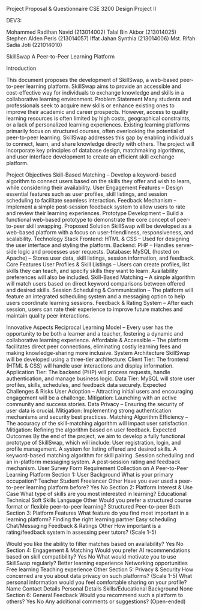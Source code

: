 Project Proposal & Questionnaire
CSE 3200 
Design Project II


DEV3:

Mohammed Radihan Navid (213014002)
Talal Bin Akbor (213014025)
Stephen Alden Peris (213014057)
Iffat Jahan Synthia (213014006)
Mst. Rifah Sadia Joti (221014010)

SkillSwap
A Peer-to-Peer Learning Platform

Introduction

This document proposes the development of SkillSwap, a web-based peer-to-peer learning platform. SkillSwap aims to provide an accessible and cost-effective way for individuals to exchange knowledge and skills in a collaborative learning environment.
Problem Statement
Many students and professionals seek to acquire new skills or enhance existing ones to improve their academic and career prospects. However, access to quality learning resources is often limited by high costs, geographical constraints, or a lack of personalized learning experiences.
Existing learning platforms primarily focus on structured courses, often overlooking the potential of peer-to-peer learning. SkillSwap addresses this gap by enabling individuals to connect, learn, and share knowledge directly with others. The project will incorporate key principles of database design, matchmaking algorithms, and user interface development to create an efficient skill exchange platform.



Project Objectives
Skill-Based Matching – Develop a keyword-based algorithm to connect users based on the skills they offer and wish to learn, while considering their availability.
User Engagement Features – Design essential features such as user profiles, skill listings, and session scheduling to facilitate seamless interaction.
Feedback Mechanism – Implement a simple post-session feedback system to allow users to rate and review their learning experiences.
Prototype Development – Build a functional web-based prototype to demonstrate the core concept of peer-to-peer skill swapping.
Proposed Solution
SkillSwap will be developed as a web-based platform with a focus on user-friendliness, responsiveness, and scalability.
Technology Stack
Frontend: HTML & CSS – Used for designing the user interface and styling the platform.
Backend: PHP – Handles server-side logic and processes user requests.
Database: MySQL (hosted on Apache) – Stores user data, skill listings, session information, and feedback.
Core Features
User Profiles & Skill Listings – Users can create profiles, list skills they can teach, and specify skills they want to learn. Availability preferences will also be included.
Skill-Based Matching – A simple algorithm will match users based on direct keyword comparisons between offered and desired skills.
Session Scheduling & Communication – The platform will feature an integrated scheduling system and a messaging option to help users coordinate learning sessions.
Feedback & Rating System – After each session, users can rate their experience to improve future matches and maintain quality peer interactions.

Innovative Aspects
Reciprocal Learning Model – Every user has the opportunity to be both a learner and a teacher, fostering a dynamic and collaborative learning experience.
Affordable & Accessible – The platform facilitates direct peer connections, eliminating costly learning fees and making knowledge-sharing more inclusive.
System Architecture
SkillSwap will be developed using a three-tier architecture:
Client Tier: The frontend (HTML & CSS) will handle user interactions and display information.
Application Tier: The backend (PHP) will process requests, handle authentication, and manage business logic.
Data Tier: MySQL will store user profiles, skills, schedules, and feedback data securely.
Expected Challenges & Risks
User Adoption – Attracting initial users and encouraging engagement will be a challenge. Mitigation: Launching with an active community and success stories.
Data Privacy – Ensuring the security of user data is crucial. Mitigation: Implementing strong authentication mechanisms and security best practices.
Matching Algorithm Efficiency – The accuracy of the skill-matching algorithm will impact user satisfaction. Mitigation: Refining the algorithm based on user feedback.
Expected Outcomes
By the end of the project, we aim to develop a fully functional prototype of SkillSwap, which will include:
User registration, login, and profile management.
A system for listing offered and desired skills.
A keyword-based matching algorithm for skill pairing.
Session scheduling and an in-platform messaging system.
A post-session rating and feedback mechanism.
User Survey Form
Requirement Collection on A Peer-to-Peer Learning Platform
Section 1: User Background
What is your primary occupation?
 Teacher
 Student
 Freelancer
 Other
Have you ever used a peer-to-peer learning platform before?
 Yes
 No
Section 2: Platform Interest & Use Case
What type of skills are you most interested in learning?
Educational
 Technical
 Soft Skills
 Language
 Other
Would you prefer a structured course format or flexible peer-to-peer learning?
Structured
 Peer-to-peer
 Both
Section 3: Platform Features
What feature do you find most important in a learning platform?
Finding the right learning partner
 Easy scheduling
 Chat/Messaging
 Feedback & Ratings
 Other
How important is a rating/feedback system in assessing peer tutors?
 (Scale 1-5)

Would you like the ability to filter matches based on availability?
Yes
 No
Section 4: Engagement & Matching
Would you prefer AI recommendations based on skill compatibility?
Yes
 No
What would motivate you to use SkillSwap regularly?
Better learning experience
Networking opportunities
Free learning
 Teaching experience
Other
Section 5: Privacy & Security
How concerned are you about data privacy on such platforms?
(Scale 1-5)
What personal information would you feel comfortable sharing on your profile?
Name
Contact Details
 Personal Details
 Skills/Educational Background
None
Section 6: General Feedback
Would you recommend such a platform to others?
Yes
No
Any additional comments or suggestions?
(Open-ended)
